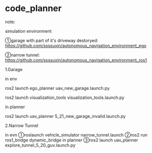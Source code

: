 # code_planner


note:

simulation environment

①garage with part of it's driveway destoryed: https://github.com/ssssuxin/autonomous_navigation_environment_ego

②narrow tunnel: https://github.com/ssssuxin/autonomous_navigation_environment_ros1


1.Garage

in env

ros2 launch ego_planner uav_new_garage.launch.py

ros2 launch visualization_tools visualization_tools.launch.py 

in planner

ros2 launch uav_planner 5_21_new_garage_invalid.launch.py



2.Narrow Tunnel

in evn
①roslaunch vehicle_simulator narrow_tunnel.launch
②ros2 run ros1_bridge dynamic_bridge 
in planner
③ros2 launch uav_planner explore_tunnel_5_20_guv.launch.py 
